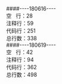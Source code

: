 ####----180616----<br/>
空 &nbsp;&nbsp;行：28<br/>
注释行：59<br/>
代码行：251<br/>
总行数：338<br/>
####----180619----<br/>
空 &nbsp;&nbsp;行：42<br/>
注释行：94<br/>
代码行：362<br/>
总行数：498<br/>

